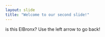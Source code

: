```yaml
---
layout: slide
title: "Welcome to our second slide!"
---
```

is this ElBronx?
Use the left arrow to go back!
